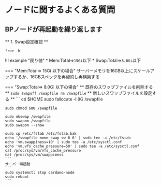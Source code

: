 # ノードに関するよくある質問

## BPノードが再起動を繰り返します

** 1. Swap設定確認 **
```
free -h
```
!!! example "戻り値"
    * Mem:Total⇒`15Gi`以下 
    * Swap:Total⇒`8.0Gi`以下

=== "Mem:Total⇒ 15Gi 以下の場合"
    サーバーメモリを16GB以上にスケールアップするか、16GBスペックを再契約し再構築する

=== "Swap:Total⇒ 8.0Gi 以下の場合"
    ** 既存のスワップファイルを削除する **
    ```
    sudo swapoff /swapfile
    rm /swapfile
    ```
    ** 新しいスワップファイルを設定する **
    ```
    cd $HOME
    sudo fallocate -l 8G /swapfile

    sudo chmod 600 /swapfile

    sudo mkswap /swapfile
    sudo swapon /swapfile
    sudo swapon --show

    sudo cp /etc/fstab /etc/fstab.bak
    echo '/swapfile none swap sw 0 0' | sudo tee -a /etc/fstab
    echo 'vm.swappiness=10' | sudo tee -a /etc/sysctl.conf
    echo 'vm.vfs_cache_pressure=50' | sudo tee -a /etc/sysctl.conf
    cat /proc/sys/vm/vfs_cache_pressure
    cat /proc/sys/vm/swappiness
    ```
    サーバー再起動
    ```
    sudo systemctl stop cardano-node
    sudo reboot
    ```